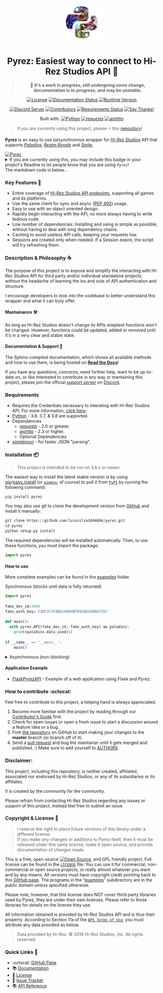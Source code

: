 <div  align="center">
<a href="https://github.com/luissilva1044894/Pyrez" title="Pyrez · Github repository" alt="Pyrez: Easiest way to connect to Hi-Rez Studios API!"><img src="./.assets/pyrez.png" height="128" width="128"></a>

# Pyrez: Easiest way to connect to Hi-Rez Studios API :snake:

> :construction: **It's a work in progress, still undergoing some change, documentation is in-progress, and may be unstable.**

[![License][bagde-license]][license]
[![Documentation Status][bagde-documentation]][pyrez-documentation]
[![Runtime Version][bagde-runtime-version]][pyrez-pypi]

[![Discord Server][bagde-discord-server]][support-server-discord]
[![Contributors][bagde-contributors]](https://github.com/luissilva1044894/Pyrez/graphs/contributors "Contributors")
[![Requirements Status][bagde-requirements]](https://requires.io/github/luissilva1044894/Pyrez/requirements/?branch=master)
[![Say Thanks!][bagde-say-thanks]](https://saythanks.io/to/luissilva1044894 "Say Thanks!")

Built with: [![Python][badgde-python]][python-3-8]
[![requests][bagde-requests]](https://pypi.org/project/requests/2.22.0/ "requests 2.22")
[![aiohttp][bagde-aiohttp]](https://pypi.org/project/aiohttp/3.6.2/ "aiohttp 3.6.2")

</div>

> If you are currently using this project, please ⭐️ this [repository][github-repo]!

**Pyrez** is an easy to use (a)synchronous wrapper for [*Hi-Rez Studios*][hi-rez-studios] API that supports [*Paladins*][paladins-game], [*Realm Royale*][realm-royale] and [*Smite*][smite-game].

<a href="https://github.com/luissilva1044894/pyrez" title="Pyrez" target="_blank">
  <img alt="Pyrez" src="https://img.shields.io/badge/Using-Pyrez-00bb88.svg?logo=python&logoColor=white&logoWidth=20&style=plastic">
</a>
<details markdown="1">
<summary>If you are currently using this, you may include this badge in your project's Readme to let people know that you are using <code>Pyrez</code>!<br/>The markdown code is below...</summary>

```markdown hl_lines="7 12"
[![Pyrez](https://img.shields.io/badge/Using-Pyrez-00bb88.svg?logo=python&logoColor=white&logoWidth=20&style=plastic)](https://github.com/luissilva1044894/pyrez)
```

</details>

### Key Features :gem:
 * Entire coverage of [Hi-Rez Studios API endpoints][hi-rez-studios-developer-guide], supporting all games and its platforms.
 * Use the same client for sync and async ([PEP 492](https://www.python.org/dev/peps/pep-0492/)) usage.
 * Easy to use with an object oriented design.
 * Rapidly begin interacting with the API, no more always having to write tedious code.
 * Low number of dependencies: Installing and using is simple as possible, without having to deal with long dependency chains.
 * Caching to avoid useless API calls, <!--such as `/createsession` every 15 minutes,--> keeping your requests low.
 * Sessions are <!--self managed and automatically--> created only when needed. If a Session expire, the script will try refreshing them.

### Description & Philosophy :coffee:
The purpose of this project is to expose and simplify the interacting with Hi-Rez Studios API for third party and/or individual standalone projects, without the headache of learning the ins and outs of API authentication and structure.

I encourage developers to look into the codebase to better understand this wrapper and what it can truly offer.

#### Mantainance 🛠
As long as Hi-Rez Studios doesn't change its APIs simpliest functions won't be changed. However, functions could be updated, added or removed until it's in a very clear and stable state.

#### Documentation & Support :book:
The Sphinx-compiled documentation, which shows all available methods and how to use them, is being hosted on [**Read the Docs**][pyrez-documentation]!

If you have any questions, concerns, need further help, want to be up-to-date on, or like interested to contribute in any way or mantaining this project, please join the official [*support server*][support-server-discord] on [Discord][discord].

### Requirements
 * Requires the Credentials necessary to interating with Hi-Rez Studios API. For more information, [click here](https://pyrez.readthedocs.io/en/latest/getting_started.html#registration "Form access to Hi-Rez Studios API").
 * [Python](https://www.python.org/) - 3.6, 3.7, & 3.8 are supported.
 * Dependencies
 	* [requests](https://github.com/psf/requests/ "Python HTTP Requests for Humans") - 2.0 or greater.
 	* [aiohttp](https://github.com/aio-libs/aiohttp/) - 2.3 or higher.
 	* Optional Dependencies
  * [simplejson](https://github.com/simplejson/simplejson) - for faster JSON "parsing".
  <!-- 
  * [arrow](https://github.com/crsmithdev/arrow)
  * [beautifulsoup](https://github.com/waylan/beautifulsoup)
  * [Pillow](https://github.com/python-pillow/Pillow)
  * [simplejson](https://github.com/simplejson/simplejson) - for faster JSON "parsing".
  * [uvloop](https://github.com/MagicStack/uvloop)
  -->

### Installation 📦
> This project is intended to be run on 3.6.x or newer.

The easiest way to install the latest stable version is by using [pip](http://www.pip-installer.org/en/latest/)/[easy_install](https://setuptools.readthedocs.io/en/latest/easy_install.html) (or [`pipenv`](https://docs.pipenv.org), of course) to pull it from [`PyPI`](https://pypi.org "Python's package manager") by running the following command:

```python
pip install pyrez
```

You may also use git to clone the development version from [GitHub][github-repo] and install it manually:

```python
git clone https://github.com/luissilva1044894/pyrez.git
cd pyrez
python setup.py install
```
The required dependencies will be installed automatically.
Then, to use these functions, you must import the package:

```python
import pyrez
```

#### How to use
More complete examples can be found in the [examples][examples-folder] folder.

Synchronous (blocks until data is fully returned)
```python
import pyrez

fake_dev_id=1004
fake_auth_key='23DF3C7E9BD14D84BF892AD206B6755C'

def main():
  with pyrez.API(fake_dev_id, fake_auth_key) as paladins:
    print(paladins.data_used())

if __name__ == '__main__':
	main()
```

<details markdown="1">
<summary>Asynchronous (non-blocking)</summary>
If your code uses <code>async</code> / <code>await</code>, use <code>async def</code>:

```python hl_lines="7 12"
async def main(dev_id, auth_key):
  import pyrez
  async with pyrez.API(dev_id, auth_key) as paladins:
    print(await paladins.data_used())

import asyncio

fake_dev_id=1004
fake_auth_key='23DF3C7E9BD14D84BF892AD206B6755C'

loop = asyncio.get_event_loop()
loop.run_until_complete(main(fake_dev_id, fake_auth_key))
```

</details>

#### Application Example

 * [FlaskPyrezAPI](https://github.com/luissilva1044894/FlaskPyrezAPI) - Example of a web application using Flask and Pyrez.

### How to contribute :octocat:

Feel free to contribute to this project, a helping hand is always appreciated.

 1. Become more familiar with the project by reading through our [Contributor's Guide](./.github/CONTRIBUTING.md) first.
 2. Check for open issues or open a fresh issue to start a discussion around a feature idea or a bug.
 3. Fork [the repository][github-repo] on GitHub to start making your changes to the **master** branch (or branch off of it).
 4. Send a [pull request](https://help.github.com/en/articles/creating-a-pull-request-from-a-fork) and bug the maintainer until it gets merged and published. :) Make sure to add yourself to [AUTHORS](./AUTHORS.md).

### Disclaimer:

This project, including this repository, is neither created, affiliated, associated nor endorsed by Hi-Rez Studios, or any of its subsidiaries or its affiliates.

It is created by the community for the community.

Please refrain from contacting Hi-Rez Studios regarding any issues or support of this project, instead feel free to submit an issue.

### Copyright & License 📝

> I reserve the right to place future versions of this library under a different license. <br/>If you make any changes or additions to Pyrez itself, then it must be released under this same license, make it open source, and provide documentation of changes made.

This is a free, open source [![Open Source][open-source-icon]][open-source-definition], and GPL friendly project. Full license can be found in the [`LICENSE`][license] file. You can use it for commercial, non-commercial or open source projects, or really almost whatever you want and by any means. All versions must have copyright credit pointing back to this [GitHub page][github-repo]. The programs in the “[examples][examples-folder]” subdirectory are in the public domain unless specified otherwise.

Please note, however, that this license does NOT cover third-party libraries used by Pyrez, they are under their own licenses. Please refer to those libraries for details on the license they use.

All information obtained is provided by Hi-Rez Studios API and is thus their property. According to Section 11a of the [`API Terms of Use`][api-terms-of-use], you must attribute any data provided as below.

> Data provided by Hi-Rez. © 2019 Hi-Rez Studios, Inc. All rights reserved.

<!--
#### Contributors

  - [@shaklev](https://github.com/shaklev)
  - [@Rabrg](https://github.com/Rabrg)
  - [@EthanHicks1](https://github.com/EthanHicks1)

Project maintained by [](https://github.com/luissilva1044894/)
-->

### Quick Links :link:

 * :octocat: [GitHub Page][github-repo]
 * 📚 [Documentation][pyrez-documentation]
 * 📝 [License][license]
 * 🐞 [Issue Tracker](https://github.com/luissilva1044894/Pyrez/issues)
 * 📚 [API Reference][hi-rez-studios-developer-guide]

[api-terms-of-use]: https://www.hirezstudios.com/wp-content/themes/hi-rez-studios/pdf/api-terms-of-use-agreement.pdf "Hi-Rez Studios API · Terms of Use"
[bagde-aiohttp]: https://img.shields.io/badge/aiohttp-3.6.2-orange.svg?logo=pypi&logoColor=white&style=plastic
[bagde-contributors]: https://img.shields.io/github/contributors/luissilva1044894/Pyrez.svg?logo=github&logoWidth=15&style=plastic
[bagde-discord-server]: https://img.shields.io/discord/549020573846470659.svg?logo=discord&logoColor=white&logoWidth=15&style=plastic
[bagde-documentation]: https://img.shields.io/readthedocs/pyrez/latest.svg?logo=read-the-docs&logoColor=white&style=plastic
[bagde-license]: https://img.shields.io/pypi/l/pyrez.svg?logo=github&logoWidth=15&style=plastic
[badgde-python]: https://img.shields.io/badge/Python-3.8.1-orange.svg?logo=python&logoColor=white&style=plastic
[bagde-requests]: https://img.shields.io/badge/requests-2.22.0-orange.svg?logo=pypi&logoColor=white&style=plastic
[bagde-requirements]: https://requires.io/github/luissilva1044894/Pyrez/requirements.svg?branch=master
[bagde-runtime-version]: https://img.shields.io/pypi/pyversions/pyrez.svg?logo=python&logoColor=white&logoWidth=15&style=plastic
[bagde-say-thanks]: https://img.shields.io/badge/Say%20Thanks!-🦉-1EAEDB.svg
[discord]: https://discordapp.com/ "Discord App"
[examples-folder]: ./examples
[github-repo]: https://github.com/luissilva1044894/Pyrez "Pyrez · Github repository"
[hi-rez-studios]: https://www.hirezstudios.com "Hi-Rez Studios"
[hi-rez-studios-developer-guide]: https://hirez-api-docs.herokuapp.com "Hi-Rez Studios API · Developer Guide"
[license]: ./LICENSE "Pyrez · License"
[open-source-definition]: https://www.opensource.org "See http://www.opensource.org for the Open Source Definition"
[open-source-icon]: https://raw.githubusercontent.com/abhishekbanthia/Public-APIs/master/opensource.png
[paladins-game]: https://www.paladins.com "Paladins Game"
[pyrez-pypi]: https://pypi.org/project/pyrez "Pyrez · PyPI"
[pyrez-documentation]: https://pyrez.readthedocs.io/en/latest/ "Pyrez · Documentation"
[python-3]: https://docs.python.org/3/whatsnew/index.html "What’s New In Python 3.x · Changes in Python Behavior"
[python-3-8]: https://docs.python.org/3.8/whatsnew/changelog.html#python-3-8-1-final "Built and Tested on Python 3.8.1"
[realm-royale]: https://www.realmroyale.com "Realm Royale Game"
[smite-game]: https://www.smitegame.com "Smite Game"
[support-server-discord]: https://discord.gg/XkydRPS "Support Server · Discord"

